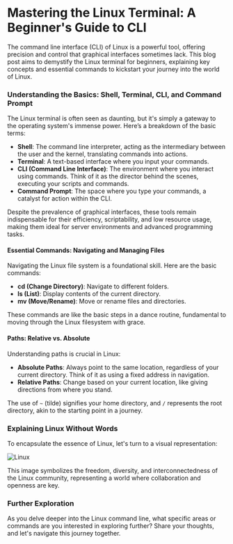 # Mastering the Linux Terminal: A Beginner's Guide to CLI

The command line interface (CLI) of Linux is a powerful tool, offering precision and control that graphical interfaces sometimes lack. This blog post aims to demystify the Linux terminal for beginners, explaining key concepts and essential commands to kickstart your journey into the world of Linux.

### Understanding the Basics: Shell, Terminal, CLI, and Command Prompt

The Linux terminal is often seen as daunting, but it's simply a gateway to the operating system's immense power. Here’s a breakdown of the basic terms:

- **Shell**: The command line interpreter, acting as the intermediary between the user and the kernel, translating commands into actions.
- **Terminal**: A text-based interface where you input your commands.
- **CLI (Command Line Interface)**: The environment where you interact using commands. Think of it as the director behind the scenes, executing your scripts and commands.
- **Command Prompt**: The space where you type your commands, a catalyst for action within the CLI.

Despite the prevalence of graphical interfaces, these tools remain indispensable for their efficiency, scriptability, and low resource usage, making them ideal for server environments and advanced programming tasks.

#### Essential Commands: Navigating and Managing Files

Navigating the Linux file system is a foundational skill. Here are the basic commands:
- **cd (Change Directory)**: Navigate to different folders.
- **ls (List)**: Display contents of the current directory.
- **mv (Move/Rename)**: Move or rename files and directories.

These commands are like the basic steps in a dance routine, fundamental to moving through the Linux filesystem with grace.

#### Paths: Relative vs. Absolute

Understanding paths is crucial in Linux:
- **Absolute Paths**: Always point to the same location, regardless of your current directory. Think of it as using a fixed address in navigation.
- **Relative Paths**: Change based on your current location, like giving directions from where you stand.

The use of `~` (tilde) signifies your home directory, and `/` represents the root directory, akin to the starting point in a journey.

### Explaining Linux Without Words

To encapsulate the essence of Linux, let's turn to a visual representation:

![Linux](../img/basil-james-iC4BsZQaREg-unsplash.jpg)

This image symbolizes the freedom, diversity, and interconnectedness of the Linux community, representing a world where collaboration and openness are key.

### Further Exploration

As you delve deeper into the Linux command line, what specific areas or commands are you interested in exploring further? Share your thoughts, and let's navigate this journey together.
